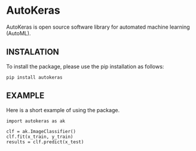 # AutoKeras

AutoKeras is open source software library for automated machine learning (AutoML).

## INSTALATION
To install the package, please use the pip installation as follows:
```
pip install autokeras
```

## EXAMPLE
Here is a short example of using the package.
```
import autokeras as ak

clf = ak.ImageClassifier()
clf.fit(x_train, y_train)
results = clf.predict(x_test)
```
